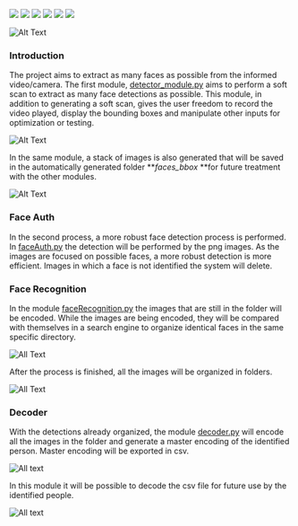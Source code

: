 ![](https://img.shields.io/github/stars/pandao/editor.md.svg) ![](https://img.shields.io/github/forks/pandao/editor.md.svg) ![](https://img.shields.io/github/tag/pandao/editor.md.svg) ![](https://img.shields.io/github/release/pandao/editor.md.svg) ![](https://img.shields.io/github/issues/pandao/editor.md.svg) ![](https://img.shields.io/bower/v/editor.md.svg)

![Alt Text](https://github.com/RP11-AI/face-search-by-recognition/blob/main/readme-data/RP11.AI%20logotipo.png?raw=true)

### Introduction
The project aims to extract as many faces as possible from the informed video/camera. The first module, [detector_module.py](https://github.com/RP11-AI/face-search-by-recognition/blob/main/py/detector_module.py) aims to perform a soft scan to extract as many face detections as possible. This module, in addition to generating a soft scan, gives the user freedom to record the video played, display the bounding boxes and manipulate other inputs for optimization or testing.

![Alt Text](https://github.com/RP11-AI/face-search-by-recognition/blob/main/readme-data/output_video.gif?raw=true)

In the same module, a stack of images is also generated that will be saved in the automatically generated folder ***faces_bbox* **for future treatment with the other modules.

![Alt Text](https://github.com/RP11-AI/face-search-by-recognition/blob/main/readme-data/output_grid_video.gif?raw=true)

### Face Auth
In the second process, a more robust face detection process is performed. In [faceAuth.py](https://github.com/RP11-AI/face-search-by-recognition/blob/main/py/faceAuth.py) the detection will be performed by the png images. As the images are focused on possible faces, a more robust detection is more efficient. Images in which a face is not identified the system will delete.

### Face Recognition
In the module [faceRecognition.py](https://github.com/RP11-AI/face-search-by-recognition/blob/main/py/faceRecognition.py) the images that are still in the folder will be encoded. While the images are being encoded, they will be compared with themselves in a search engine to organize identical faces in the same specific directory.

![All Text](https://github.com/RP11-AI/face-search-by-recognition/blob/main/readme-data/2022-07-19%20120423.png?raw=true)

After the process is finished, all the images will be organized in folders.

![All Text](https://github.com/RP11-AI/face-search-by-recognition/blob/main/readme-data/2022-07-19%20120214.png?raw=true)

### Decoder
With the detections already organized, the module [decoder.py](https://github.com/RP11-AI/face-search-by-recognition/blob/main/py/decoder.py) will encode all the images in the folder and generate a master encoding of the identified person. Master encoding will be exported in csv.

![All text](https://github.com/RP11-AI/face-search-by-recognition/blob/main/readme-data/2022-07-19%20120319.png?raw=true)

In this module it will be possible to decode the csv file for future use by the identified people.

![All text](https://github.com/RP11-AI/face-search-by-recognition/blob/main/readme-data/2022-07-19%20120503.png?raw=true)
